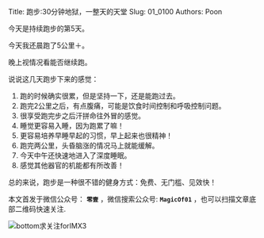 Title:  跑步:30分钟地狱，一整天的天堂
Slug:  01_0100
Authors: Poon
 
今天是持续跑步的第5天。

今天我还晨跑了5公里＋。

晚上视情况看能否继续跑。

说说这几天跑步下来的感觉：

1. 跑的时候确实很累，但是坚持一下，还是能跑过去。
2. 跑完2公里之后，有点腹痛，可能是饮食时间控制和呼吸控制问题。
3. 很享受跑完步之后汗拼命往外冒的感觉。
4. 睡觉更容易入睡，因为跑累了嘛！
5. 更容易培养早睡早起的习惯，早上起来也很精神！
6. 跑完两公里，头昏脑涨的情况马上就能缓解。
7. 今天中午还快速地进入了深度睡眠。
8. 感觉其他器官的机能都有所改善！




总的来说，跑步是一种很不错的健身方式：免费、无门槛、见效快！



本文首发于微信公众号： **`零壹`** ，微信搜索公众号: **`MagicOf01`** ，也可以扫描文章底部二维码快速关注.

![bottom求关注forIMX3](http://www.imx3.com/img/weixin_bi_common/sdr_code_tree_01.png)

